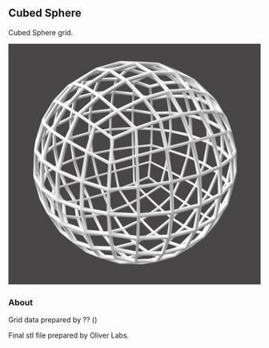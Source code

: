 ## Cubed Sphere

Cubed Sphere grid.

![](img/render_cubed-sphere.png)

### About
Grid data prepared by ?? ()

Final stl file prepared by Oliver Labs.
